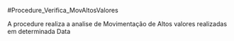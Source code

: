 
#Procedure_Verifica_MovAltosValores

A procedure realiza a analise de Movimentação de Altos valores realizadas em determinada Data
